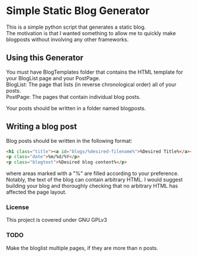 # Simple Static Blog Generator  

This is a simple python script that generates a static blog.  
The motivation is that I wanted something to allow me to quickly make blogposts
without involving any other frameworks. 

## Using this Generator

You must have BlogTemplates folder that contains the HTML template for your 
BlogList page and your PostPage.    
BlogList: The page that lists (in reverse chronological order) all of your posts.  
PostPage: The pages that contain individual blog posts.  


Your posts should be written in a folder named blogposts.

## Writing a blog post

Blog posts should be written in the following format:

```html
<h1 class="title"><a id="blogs/%desired-filename%">%Desired Title%</a></h1>
<p class="date">%m/%d/%Y</p>
<p class="blogtext">%Desired blog content%</p>
```

where areas marked with a "%" are filled according to your preference.
Notably, the text of the blog can contain arbitrary HTML. I would suggest
building your blog and thoroughly checking that no arbitrary HTML has affected
the page layout.

### License
This project is covered under GNU GPLv3

### TODO
Make the bloglist multiple pages, if they are more than n posts. 
